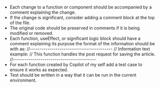 - Each change to a function or component should be accompanied by a comment explaining the change.
- If the change is significant, consider adding a comment block at the top of the file.
- The original code should be preserved in comments if it is being modified or removed.
- Each function, useEffect, or significant logic block should have a comment explaining its purpose the format of the information should be with as:
  //------------------------------------------
  // Information text example:
  // This function handles the post request for saving the article.
  //------------------------------------------
- For each function created by Copilot of my self add a test case to ensure it works as expected.
- Test should be written in a way that it can be run in the current environment.
